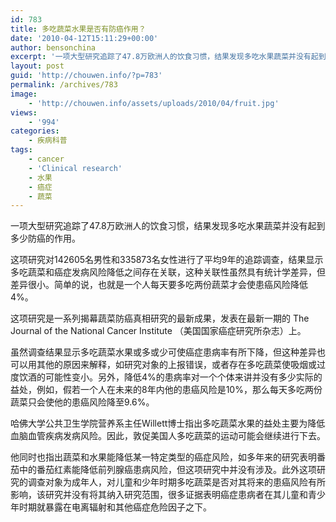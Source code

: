 ```yaml
---
id: 783
title: 多吃蔬菜水果是否有防癌作用？
date: '2010-04-12T15:11:29+00:00'
author: bensonchina
excerpt: '一项大型研究追踪了47.8万欧洲人的饮食习惯，结果发现多吃水果蔬菜并没有起到多少防癌的作用。这项研究对142605名男性和 335873名女性进行了平均9年的追踪调查，结果显示多吃蔬菜和癌症发病风险降低之间存在关联，这种关联性虽然具有统计学差异，但差异很小。简单的说，也就是一个人每天要多吃两份蔬菜才会使患癌风险降低4%。'
layout: post
guid: 'http://chouwen.info/?p=783'
permalink: /archives/783
image:
    - 'http://chouwen.info/assets/uploads/2010/04/fruit.jpg'
views:
    - '994'
categories:
    - 疾病科普
tags:
    - cancer
    - 'Clinical research'
    - 水果
    - 癌症
    - 蔬菜
---
```


一项大型研究追踪了47.8万欧洲人的饮食习惯，结果发现多吃水果蔬菜并没有起到多少防癌的作用。

这项研究对142605名男性和335873名女性进行了平均9年的追踪调查，结果显示多吃蔬菜和癌症发病风险降低之间存在关联，这种关联性虽然具有统计学差异，但差异很小。简单的说，也就是一个人每天要多吃两份蔬菜才会使患癌风险降低4%。

这项研究是一系列揭幕蔬菜防癌真相研究的最新成果，发表在最新一期的 The Journal of the National Cancer Institute （美国国家癌症研究所杂志）上。

虽然调查结果显示多吃蔬菜水果或多或少可使癌症患病率有所下降，但这种差异也可以用其他的原因来解释，如研究对象的上报错误，或者存在多吃蔬菜使吸烟或过度饮酒的可能性变小。另外，降低4%的患病率对一个个体来讲并没有多少实际的益处，例如，假若一个人在未来的8年内他的患癌风险是10%，那么每天多吃两份蔬菜只会使他的患癌风险降至9.6%。

哈佛大学公共卫生学院营养系主任Willett博士指出多吃蔬菜水果的益处主要为降低血脑血管疾病发病风险。因此，敦促美国人多吃蔬菜的运动可能会继续进行下去。

他同时也指出蔬菜和水果能降低某一特定类型的癌症风险，如多年来的研究表明番茄中的番茄红素能降低前列腺癌患病风险，但这项研究中并没有涉及。此外这项研究的调查对象为成年人，对儿童和少年时期多吃蔬菜是否对其将来的患癌风险有所影响，该研究并没有将其纳入研究范围，很多证据表明癌症患病者在其儿童和青少年时期就暴露在电离辐射和其他癌症危险因子之下。